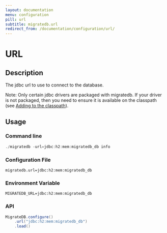 ```yaml
---
layout: documentation
menu: configuration
pill: url
subtitle: migratedb.url
redirect_from: /documentation/configuration/url/
---
```


# URL

## Description

The jdbc url to use to connect to the database.

Note: Only certain jdbc drivers are packaged with migratedb. If your driver is not packaged, then you need to ensure it
is available on the classpath (see [Adding to the classpath](/migratedb/documentation/adding-to-the-class-path)).

## Usage

### Command line

```powershell
./migratedb -url=jdbc:h2:mem:migratedb_db info
```

### Configuration File

```properties
migratedb.url=jdbc:h2:mem:migratedb_db
```

### Environment Variable

```properties
MIGRATEDB_URL=jdbc:h2:mem:migratedb_db
```

### API

```java
MigrateDB.configure()
    .url("jdbc:h2:mem:migratedb_db")
    .load()
```
